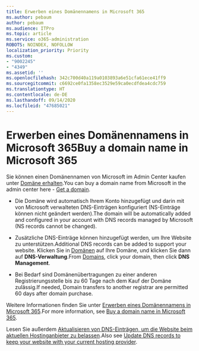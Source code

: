 ```yaml
---
title: Erwerben eines Domänennamens in Microsoft 365
ms.author: pebaum
author: pebaum
ms.audience: ITPro
ms.topic: article
ms.service: o365-administration
ROBOTS: NOINDEX, NOFOLLOW
localization_priority: Priority
ms.custom:
- "9002245"
- "4349"
ms.assetid: ''
ms.openlocfilehash: 342c700d40a119a0103893a6e51cfa61ece41ff9
ms.sourcegitcommit: c6692ce0fa1358ec3529e59ca0ecdfdea4cdc759
ms.translationtype: HT
ms.contentlocale: de-DE
ms.lasthandoff: 09/14/2020
ms.locfileid: "47685021"
---
```

# <a name="buy-a-domain-name-in-microsoft-365"></a><span data-ttu-id="6399e-102">Erwerben eines Domänennamens in Microsoft 365</span><span class="sxs-lookup"><span data-stu-id="6399e-102">Buy a domain name in Microsoft 365</span></span>

<span data-ttu-id="6399e-103">Sie können einen Domänennamen von Microsoft im Admin Center kaufen unter [Domäne erhalten](https://admin.microsoft.com/Domains/Buy).</span><span class="sxs-lookup"><span data-stu-id="6399e-103">You can buy a domain name from Microsoft in the admin center here - [Get a domain](https://admin.microsoft.com/Domains/Buy).</span></span>

- <span data-ttu-id="6399e-104">Die Domäne wird automatisch Ihrem Konto hinzugefügt und darin mit von Microsoft verwalteten DNS-Einträgen konfiguriert (NS-Einträge können nicht geändert werden).</span><span class="sxs-lookup"><span data-stu-id="6399e-104">The domain will be automatically added and configured in your account with DNS records managed by Microsoft (NS records cannot be changed).</span></span>

- <span data-ttu-id="6399e-105">Zusätzliche DNS-Einträge können hinzugefügt werden, um Ihre Website zu unterstützen.</span><span class="sxs-lookup"><span data-stu-id="6399e-105">Additional DNS records can be added to support your website.</span></span>  <span data-ttu-id="6399e-106">Klicken Sie in [Domänen](https://admin.microsoft.com/AdminPortal/Home#/Domains) auf Ihre Domäne, und klicken Sie dann auf **DNS-Verwaltung**.</span><span class="sxs-lookup"><span data-stu-id="6399e-106">From [Domains](https://admin.microsoft.com/AdminPortal/Home#/Domains), click your domain, then click **DNS Management**.</span></span>

- <span data-ttu-id="6399e-107">Bei Bedarf sind Domänenübertragungen zu einer anderen Registrierungsstelle bis zu 60 Tage nach dem Kauf der Domäne zulässig.</span><span class="sxs-lookup"><span data-stu-id="6399e-107">If needed, Domain transfers to another registrar are permitted 60 days after domain purchase.</span></span>

<span data-ttu-id="6399e-108">Weitere Informationen finden Sie unter [Erwerben eines Domänennamens in Microsoft 365](https://docs.microsoft.com/microsoft-365/admin/get-help-with-domains/buy-a-domain-name?view=o365-worldwide).</span><span class="sxs-lookup"><span data-stu-id="6399e-108">For more information, see [Buy a domain name in Microsoft 365](https://docs.microsoft.com/microsoft-365/admin/get-help-with-domains/buy-a-domain-name?view=o365-worldwide).</span></span>

<span data-ttu-id="6399e-109">Lesen Sie außerdem [Aktualisieren von DNS-Einträgen, um die Website beim aktuellen Hostinganbieter zu belassen](https://docs.microsoft.com/alchemyinsights/update-dns-records-to-keep-your-website-with-your-current-hosting-provider-0).</span><span class="sxs-lookup"><span data-stu-id="6399e-109">Also see [Update DNS records to keep your website with your current hosting provider](https://docs.microsoft.com/alchemyinsights/update-dns-records-to-keep-your-website-with-your-current-hosting-provider-0).</span></span>
